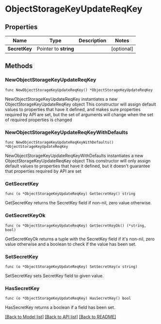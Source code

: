 # ObjectStorageKeyUpdateReqKey

## Properties

Name | Type | Description | Notes
------------ | ------------- | ------------- | -------------
**SecretKey** | Pointer to **string** |  | [optional] 

## Methods

### NewObjectStorageKeyUpdateReqKey

`func NewObjectStorageKeyUpdateReqKey() *ObjectStorageKeyUpdateReqKey`

NewObjectStorageKeyUpdateReqKey instantiates a new ObjectStorageKeyUpdateReqKey object
This constructor will assign default values to properties that have it defined,
and makes sure properties required by API are set, but the set of arguments
will change when the set of required properties is changed

### NewObjectStorageKeyUpdateReqKeyWithDefaults

`func NewObjectStorageKeyUpdateReqKeyWithDefaults() *ObjectStorageKeyUpdateReqKey`

NewObjectStorageKeyUpdateReqKeyWithDefaults instantiates a new ObjectStorageKeyUpdateReqKey object
This constructor will only assign default values to properties that have it defined,
but it doesn't guarantee that properties required by API are set

### GetSecretKey

`func (o *ObjectStorageKeyUpdateReqKey) GetSecretKey() string`

GetSecretKey returns the SecretKey field if non-nil, zero value otherwise.

### GetSecretKeyOk

`func (o *ObjectStorageKeyUpdateReqKey) GetSecretKeyOk() (*string, bool)`

GetSecretKeyOk returns a tuple with the SecretKey field if it's non-nil, zero value otherwise
and a boolean to check if the value has been set.

### SetSecretKey

`func (o *ObjectStorageKeyUpdateReqKey) SetSecretKey(v string)`

SetSecretKey sets SecretKey field to given value.

### HasSecretKey

`func (o *ObjectStorageKeyUpdateReqKey) HasSecretKey() bool`

HasSecretKey returns a boolean if a field has been set.


[[Back to Model list]](../README.md#documentation-for-models) [[Back to API list]](../README.md#documentation-for-api-endpoints) [[Back to README]](../README.md)


